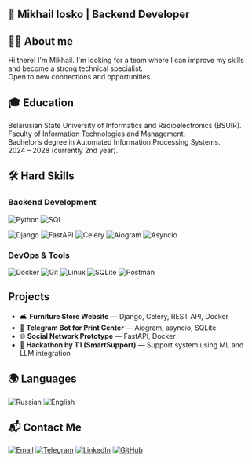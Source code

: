 👋 Mikhail Iosko | Backend Developer  
---
🧑‍💻 About me
---
Hi there! I'm Mikhail. I'm looking for a team where I can improve my skills and become a strong technical specialist.  
Open to new connections and opportunities.

🎓 Education
---
Belarusian State University of Informatics and Radioelectronics (BSUIR).<br>Faculty of Information Technologies and Management.<br>Bachelor’s degree in Automated Information Processing Systems.<br>2024 – 2028 (currently 2nd year).

## 🛠 Hard Skills<br>
### Backend Development
![Python](https://img.shields.io/badge/Python-3776AB?style=for-the-badge&logo=python&logoColor=white)
![SQL](https://img.shields.io/badge/SQL-336791?style=for-the-badge&logo=postgresql&logoColor=white)

![Django](https://img.shields.io/badge/Django-092E20?style=for-the-badge&logo=django&logoColor=white)
![FastAPI](https://img.shields.io/badge/FastAPI-009688?style=for-the-badge&logo=fastapi&logoColor=white)
![Celery](https://img.shields.io/badge/Celery-37814A?style=for-the-badge&logo=celery&logoColor=white)
![Aiogram](https://img.shields.io/badge/Aiogram-2CA5E0?style=for-the-badge&logo=telegram&logoColor=white)
![Asyncio](https://img.shields.io/badge/Asyncio-3776AB?style=for-the-badge&logo=python&logoColor=white)


### DevOps & Tools
![Docker](https://img.shields.io/badge/Docker-2496ED?style=for-the-badge&logo=docker&logoColor=white)
![Git](https://img.shields.io/badge/Git-F05032?style=for-the-badge&logo=git&logoColor=white)
![Linux](https://img.shields.io/badge/Linux-FCC624?style=for-the-badge&logo=linux&logoColor=black)
![SQLite](https://img.shields.io/badge/SQLite-003B57?style=for-the-badge&logo=sqlite&logoColor=white)
![Postman](https://img.shields.io/badge/Postman-FF6C37?style=for-the-badge&logo=postman&logoColor=white)


## Projects

- 🛋️ **Furniture Store Website** — Django, Celery, REST API, Docker  
- 🤖 **Telegram Bot for Print Center** — Aiogram, asyncio, SQLite  
- 🌐 **Social Network Prototype** — FastAPI, Docker  
- 🧠 **Hackathon by T1 (SmartSupport)** — Support system using ML and LLM integration  


## 🌍 Languages
![Russian](https://img.shields.io/badge/Russian-Native-blue?style=for-the-badge)
![English](https://img.shields.io/badge/English-Basic-blue?style=for-the-badge)


## 📬 Contact Me
[![Email](https://img.shields.io/badge/Email-ioskomihailaa@gmail.com-D14836?style=for-the-badge&logo=gmail&logoColor=white)](mailto:ioskomihailaa@gmail.com)
[![Telegram](https://img.shields.io/badge/Telegram-26A5E4?style=for-the-badge&logo=telegram&logoColor=white)](https://t.me/misha_iosko)
[![LinkedIn](https://img.shields.io/badge/LinkedIn-0077B5?style=for-the-badge&logo=linkedin&logoColor=white)](https://linkedin.com/)
[![GitHub](https://img.shields.io/badge/GitHub-100000?style=for-the-badge&logo=github&logoColor=white)](https://github.com/Gudi00)
